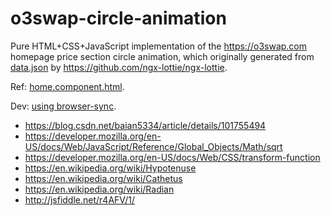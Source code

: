 # o3swap-circle-animation

Pure HTML+CSS+JavaScript implementation of the https://o3swap.com homepage price section circle animation, which originally generated from [data.json](https://github.com/O3Labs/o3swap/blob/main/src/assets/json/swap/data.json) by <https://github.com/ngx-lottie/ngx-lottie>.

Ref: [home.component.html](https://github.com/O3Labs/o3swap/blob/6771d14cdc7b933870ede98700d12bd51ab56550/src/app/pages/home/home.component.html#L58-L71).

Dev: [using browser-sync](https://medium.com/@svinkle/start-a-local-live-reload-web-server-with-one-command-72f99bc6e855).

- https://blog.csdn.net/baian5334/article/details/101755494
- https://developer.mozilla.org/en-US/docs/Web/JavaScript/Reference/Global_Objects/Math/sqrt
- https://developer.mozilla.org/en-US/docs/Web/CSS/transform-function
- https://en.wikipedia.org/wiki/Hypotenuse
- https://en.wikipedia.org/wiki/Cathetus
- https://en.wikipedia.org/wiki/Radian
- http://jsfiddle.net/r4AFV/1/